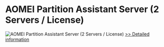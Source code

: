 # AOMEI Partition Assistant Server (2 Servers / License)
![AOMEI Partition Assistant Server (2 Servers / License)](https://mycommerce.akamaized.net/api/pimages/P300423755/BIG/300423755.JPG)
[>> Detailed information](https://secure.shareit.com/shareit/product.html?productid=300423755&affiliateid=200057808)